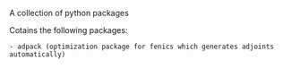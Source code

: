 A collection of python packages

Cotains the following packages:

    - adpack (optimization package for fenics which generates adjoints automatically)
